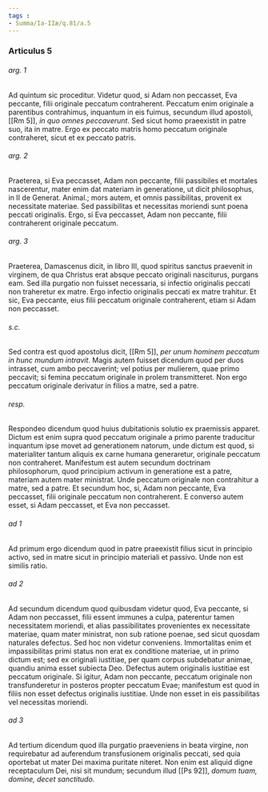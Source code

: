 ```yaml
---
tags : 
- Summa/Ia-IIæ/q.81/a.5
---
```


### Articulus 5

###### arg. 1
Ad quintum sic proceditur. Videtur quod, si Adam non peccasset, Eva peccante, filii originale peccatum contraherent. Peccatum enim originale a parentibus contrahimus, inquantum in eis fuimus, secundum illud apostoli, [[Rm 5]], *in quo omnes peccaverunt*. Sed sicut homo praeexistit in patre suo, ita in matre. Ergo ex peccato matris homo peccatum originale contraheret, sicut et ex peccato patris.

###### arg. 2
Praeterea, si Eva peccasset, Adam non peccante, filii passibiles et mortales nascerentur, mater enim dat materiam in generatione, ut dicit philosophus, in II de Generat. Animal.; mors autem, et omnis passibilitas, provenit ex necessitate materiae. Sed passibilitas et necessitas moriendi sunt poena peccati originalis. Ergo, si Eva peccasset, Adam non peccante, filii contraherent originale peccatum.

###### arg. 3
Praeterea, Damascenus dicit, in libro III, quod spiritus sanctus praevenit in virginem, de qua Christus erat absque peccato originali nasciturus, purgans eam. Sed illa purgatio non fuisset necessaria, si infectio originalis peccati non traheretur ex matre. Ergo infectio originalis peccati ex matre trahitur. Et sic, Eva peccante, eius filii peccatum originale contraherent, etiam si Adam non peccasset.

###### s.c.
Sed contra est quod apostolus dicit, [[Rm 5]], *per unum hominem peccatum in hunc mundum intravit*. Magis autem fuisset dicendum quod per duos intrasset, cum ambo peccaverint; vel potius per mulierem, quae primo peccavit; si femina peccatum originale in prolem transmitteret. Non ergo peccatum originale derivatur in filios a matre, sed a patre.

###### resp.
Respondeo dicendum quod huius dubitationis solutio ex praemissis apparet. Dictum est enim supra quod peccatum originale a primo parente traducitur inquantum ipse movet ad generationem natorum, unde dictum est quod, si materialiter tantum aliquis ex carne humana generaretur, originale peccatum non contraheret. Manifestum est autem secundum doctrinam philosophorum, quod principium activum in generatione est a patre, materiam autem mater ministrat. Unde peccatum originale non contrahitur a matre, sed a patre. Et secundum hoc, si, Adam non peccante, Eva peccasset, filii originale peccatum non contraherent. E converso autem esset, si Adam peccasset, et Eva non peccasset.

###### ad 1
Ad primum ergo dicendum quod in patre praeexistit filius sicut in principio activo, sed in matre sicut in principio materiali et passivo. Unde non est similis ratio.

###### ad 2
Ad secundum dicendum quod quibusdam videtur quod, Eva peccante, si Adam non peccasset, filii essent immunes a culpa, paterentur tamen necessitatem moriendi, et alias passibilitates provenientes ex necessitate materiae, quam mater ministrat, non sub ratione poenae, sed sicut quosdam naturales defectus. Sed hoc non videtur conveniens. Immortalitas enim et impassibilitas primi status non erat ex conditione materiae, ut in primo dictum est; sed ex originali iustitiae, per quam corpus subdebatur animae, quandiu anima esset subiecta Deo. Defectus autem originalis iustitiae est peccatum originale. Si igitur, Adam non peccante, peccatum originale non transfunderetur in posteros propter peccatum Evae; manifestum est quod in filiis non esset defectus originalis iustitiae. Unde non esset in eis passibilitas vel necessitas moriendi.

###### ad 3
Ad tertium dicendum quod illa purgatio praeveniens in beata virgine, non requirebatur ad auferendum transfusionem originalis peccati, sed quia oportebat ut mater Dei maxima puritate niteret. Non enim est aliquid digne receptaculum Dei, nisi sit mundum; secundum illud [[Ps 92]], *domum tuam, domine, decet sanctitudo*.

